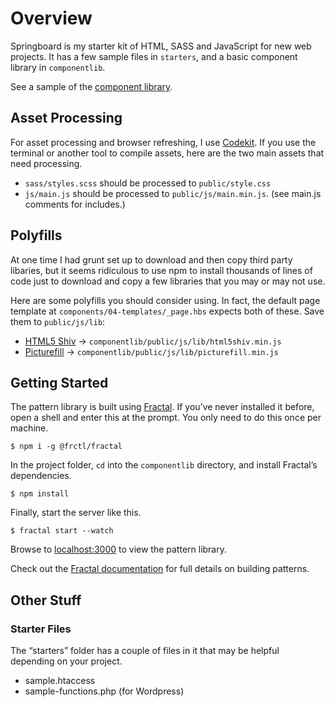 
# Overview

Springboard is my starter kit of HTML, SASS and JavaScript for new web projects. It has a few sample files in `starters`, and a basic component library in `componentlib`.

See a sample of the [component library](http://jpolete.github.io/springboard).

## Asset Processing

For asset processing and browser refreshing, I use [Codekit](https://incident57.com/codekit/). If you use the terminal or another tool to compile assets, here are the two main assets that need processing.

- `sass/styles.scss` should be processed to `public/style.css`
- `js/main.js` should be processed to `public/js/main.min.js`. (see main.js comments for includes.)


## Polyfills

At one time I had grunt set up to download and then copy third party libaries, but it seems ridiculous to use npm to install thousands of lines of code just to download and copy a few libraries that you may or may not use.

Here are some polyfills you should consider using. In fact, the default page template at `components/04-templates/_page.hbs` expects both of these. Save them to `public/js/lib`:

- [HTML5 Shiv](https://github.com/aFarkas/html5shiv) -> `componentlib/public/js/lib/html5shiv.min.js`
- [Picturefill](https://github.com/scottjehl/picturefill) -> `componentlib/public/js/lib/picturefill.min.js`


## Getting Started

The pattern library is built using [Fractal](https://github.com/frctl/fractal). If you’ve never installed it before, open a shell and enter this at the prompt. You only need to do this once per machine.

```
$ npm i -g @frctl/fractal
```

In the project folder, `cd` into the `componentlib` directory, and install Fractal’s dependencies.

```
$ npm install 
```

Finally, start the server like this.

```
$ fractal start --watch
```

Browse to [localhost:3000](http://localhost:3000) to view the pattern library. 

Check out the [Fractal documentation](http://fractal.build/) for full details on building patterns.


## Other Stuff

### Starter Files

The “starters” folder has a couple of files in it that may be helpful depending on your project.

- sample.htaccess
- sample-functions.php (for Wordpress)

